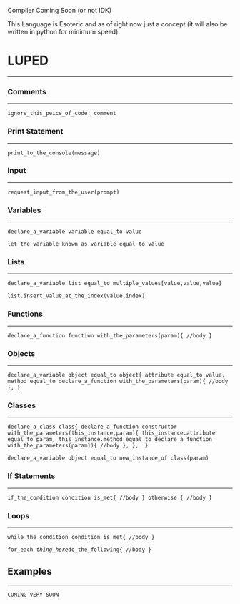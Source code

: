 Compiler Coming Soon (or not IDK)

This Language is Esoteric and as of right now just a concept (it will also be written in python for minimum speed)

# LUPED
-----

### Comments
-----

`ignore_this_peice_of_code: comment`

### Print Statement
-----

`print_to_the_console(message)`


### Input
-----

`request_input_from_the_user(prompt)`


### Variables
-----


`declare_a_variable variable equal_to value`

`let_the_variable_known_as variable equal_to value`


### Lists
-----

`declare_a_variable list equal_to multiple_values[value,value,value]`

`list.insert_value_at_the_index(value,index)`


### Functions
-----

`declare_a_function function with_the_parameters(param){
    //body
}`


### Objects
-----

`declare_a_variable object equal_to object{
    attribute equal_to value,
    method equal_to declare_a_function with_the_parameters(param){
        //body
    },
}`


### Classes
-----

`declare_a_class class{
    declare_a_function constructor with_the_parameters(this_instance,param){
        this_instance.attribute equal_to param,
        this_instance.method equal_to declare_a_function with_the_parameters(param1){
            //body
        },
    }, 
}`

`declare_a_variable object equal_to new_instance_of class(param)`


### If Statements
-----

`if_the_condition condition is_met{
    //body
} otherwise {
    //body
}`


### Loops
-----

`while_the_condition condition is_met{
    //body
}`

`for_each `_`thing_here`_`do_the_following{
    //body
}`

## Examples
-----

`COMING VERY SOON`
